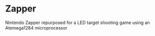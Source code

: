 # Zapper
Nintendo Zapper repurposed for a LED target shooting game using an Atemega1284 microprocessor
